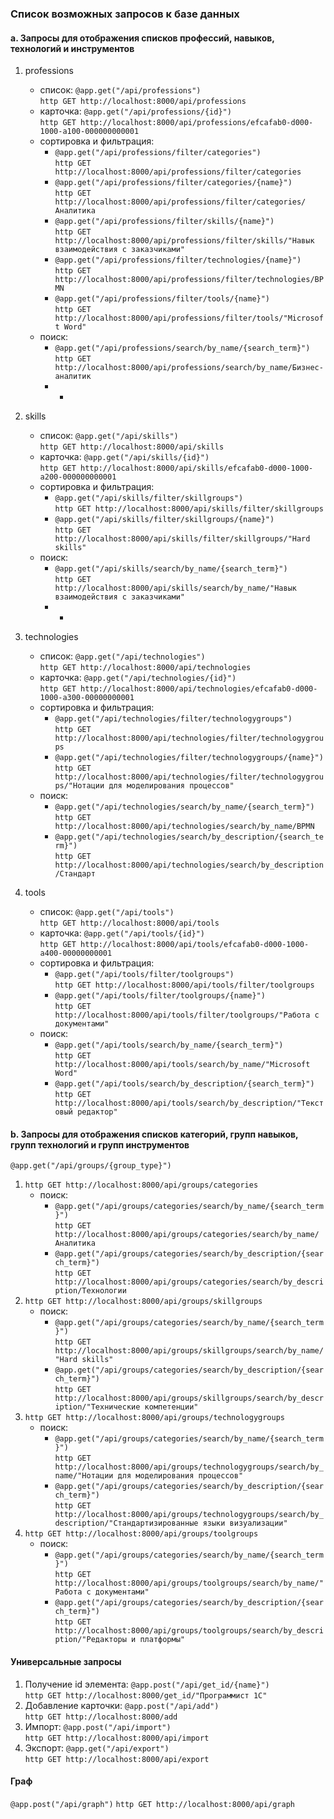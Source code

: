 ### Список возможных запросов к базе данных

#### a. Запросы для отображения списков профессий, навыков, технологий и инструментов

1) professions
    - список: `@app.get("/api/professions")` </br>
`http GET http://localhost:8000/api/professions`
    - карточка: `@app.get("/api/professions/{id}")` </br>
`http GET http://localhost:8000/api/professions/efcafab0-d000-1000-a100-000000000001`
    - сортировка и фильтрация:
        * `@app.get("/api/professions/filter/categories")` </br>
`http GET http://localhost:8000/api/professions/filter/categories`
        * `@app.get("/api/professions/filter/categories/{name}")` </br>
`http GET http://localhost:8000/api/professions/filter/categories/Аналитика`
        * `@app.get("/api/professions/filter/skills/{name}")` </br>
`http GET http://localhost:8000/api/professions/filter/skills/"Навык взаимодействия с заказчиками"`
        * `@app.get("/api/professions/filter/technologies/{name}")` </br>
`http GET http://localhost:8000/api/professions/filter/technologies/BPMN`
        * `@app.get("/api/professions/filter/tools/{name}")` </br>
`http GET http://localhost:8000/api/professions/filter/tools/"Microsoft Word"`
    - поиск:
        * `@app.get("/api/professions/search/by_name/{search_term}")` </br>
`http GET http://localhost:8000/api/professions/search/by_name/Бизнес-аналитик`
        * -

2) skills
    - список: `@app.get("/api/skills")` </br>
`http GET http://localhost:8000/api/skills`
    - карточка: `@app.get("/api/skills/{id}")` </br>
`http GET http://localhost:8000/api/skills/efcafab0-d000-1000-a200-000000000001`
    - сортировка и фильтрация:
        * `@app.get("/api/skills/filter/skillgroups")` </br>
`http GET http://localhost:8000/api/skills/filter/skillgroups`
        * `@app.get("/api/skills/filter/skillgroups/{name}")` </br>
`http GET http://localhost:8000/api/skills/filter/skillgroups/"Hard skills"`
    - поиск:
        * `@app.get("/api/skills/search/by_name/{search_term}")` </br>
`http GET http://localhost:8000/api/skills/search/by_name/"Навык взаимодействия с заказчиками"`
        * -

3) technologies
    - список: `@app.get("/api/technologies")` </br>
`http GET http://localhost:8000/api/technologies`
    - карточка: `@app.get("/api/technologies/{id}")` </br>
`http GET http://localhost:8000/api/technologies/efcafab0-d000-1000-a300-00000000001`
    - сортировка и фильтрация:
        * `@app.get("/api/technologies/filter/technologygroups")` </br>
`http GET http://localhost:8000/api/technologies/filter/technologygroups`
        * `@app.get("/api/technologies/filter/technologygroups/{name}")` </br>
`http GET http://localhost:8000/api/technologies/filter/technologygroups/"Нотации для моделирования процессов"`
    - поиск:
        * `@app.get("/api/technologies/search/by_name/{search_term}")` </br>
`http GET http://localhost:8000/api/technologies/search/by_name/BPMN`
        * `@app.get("/api/technologies/search/by_description/{search_term}")` </br>
`http GET http://localhost:8000/api/technologies/search/by_description/Стандарт`

4) tools
    - список: `@app.get("/api/tools")` </br>
`http GET http://localhost:8000/api/tools`
    - карточка: `@app.get("/api/tools/{id}")` </br>
`http GET http://localhost:8000/api/tools/efcafab0-d000-1000-a400-00000000001`
    - сортировка и фильтрация:
        * `@app.get("/api/tools/filter/toolgroups")` </br>
`http GET http://localhost:8000/api/tools/filter/toolgroups`
        * `@app.get("/api/tools/filter/toolgroups/{name}")` </br>
`http GET http://localhost:8000/api/tools/filter/toolgroups/"Работа с документами"`
    - поиск:
        * `@app.get("/api/tools/search/by_name/{search_term}")` </br>
`http GET http://localhost:8000/api/tools/search/by_name/"Microsoft Word"`
        * `@app.get("/api/tools/search/by_description/{search_term}")` </br>
`http GET http://localhost:8000/api/tools/search/by_description/"Текстовый редактор"`

#### b. Запросы для отображения списков категорий, групп навыков, групп технологий и групп инструментов

`@app.get("/api/groups/{group_type}")`
1) `http GET http://localhost:8000/api/groups/categories`
    - поиск:
        * `@app.get("/api/groups/categories/search/by_name/{search_term}")` </br>
`http GET http://localhost:8000/api/groups/categories/search/by_name/Аналитика`
        * `@app.get("/api/groups/categories/search/by_description/{search_term}")` </br>
`http GET http://localhost:8000/api/groups/categories/search/by_description/Технологии`
3) `http GET http://localhost:8000/api/groups/skillgroups`
    - поиск:
        * `@app.get("/api/groups/categories/search/by_name/{search_term}")` </br>
`http GET http://localhost:8000/api/groups/skillgroups/search/by_name/"Hard skills"`
        * `@app.get("/api/groups/categories/search/by_description/{search_term}")` </br>
`http GET http://localhost:8000/api/groups/skillgroups/search/by_description/"Технические компетенции"`
4) `http GET http://localhost:8000/api/groups/technologygroups`
    - поиск:
        * `@app.get("/api/groups/categories/search/by_name/{search_term}")` </br>
`http GET http://localhost:8000/api/groups/technologygroups/search/by_name/"Нотации для моделирования процессов"`
        * `@app.get("/api/groups/categories/search/by_description/{search_term}")` </br>
`http GET http://localhost:8000/api/groups/technologygroups/search/by_description/"Стандартизированные языки визуализации"`
5) `http GET http://localhost:8000/api/groups/toolgroups`
    - поиск:
        * `@app.get("/api/groups/categories/search/by_name/{search_term}")` </br>
`http GET http://localhost:8000/api/groups/toolgroups/search/by_name/"Работа с документами"`
        * `@app.get("/api/groups/categories/search/by_description/{search_term}")` </br>
`http GET http://localhost:8000/api/groups/toolgroups/search/by_description/"Редакторы и платформы"`

#### Универсальные запросы

1) Получение id элемента: `@app.post("/api/get_id/{name}")` </br>
`http GET http://localhost:8000/get_id/"Программист 1С"`
2) Добавление карточки: `@app.post("/api/add")` </br>
`http GET http://localhost:8000/add`
3) Импорт: `@app.post("/api/import")` </br>
`http GET http://localhost:8000/api/import`
4) Экспорт: `@app.get("/api/export")` </br>
`http GET http://localhost:8000/api/export`

#### Граф

`@app.post("/api/graph")`
`http GET http://localhost:8000/api/graph`

